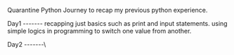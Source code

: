 Quarantine Python Journey to recap my previous python experience.

Day1 -------
recapping just basics such as print and input statements.
using simple logics in programming to switch one value from another.

Day2 -------\
